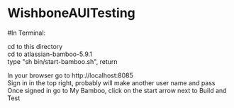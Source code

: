 # WishboneAUITesting

#In Terminal:

cd to this directory
<br />cd to atlassian-bamboo-5.9.1
<br />type "sh bin/start-bamboo.sh", return

In your browser go to http://localhost:8085<br />
Sign in in the top right, probably will make another user name and pass<br />
Once signed in go to My Bamboo, click on the start arrow next to Build and Test
